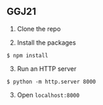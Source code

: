 ## GGJ21

1) Clone the repo

2) Install the packages
```
$ npm install
```

3) Run an HTTP server
```
$ python -m http.server 8000
```

3) Open `localhost:8000`
